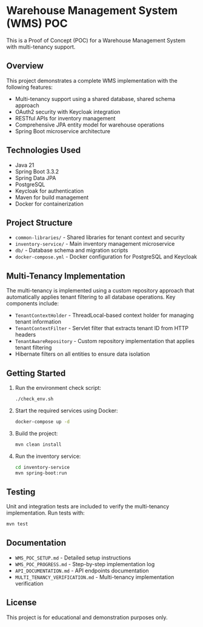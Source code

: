 # Warehouse Management System (WMS) POC

This is a Proof of Concept (POC) for a Warehouse Management System with multi-tenancy support.

## Overview

This project demonstrates a complete WMS implementation with the following features:

- Multi-tenancy support using a shared database, shared schema approach
- OAuth2 security with Keycloak integration
- RESTful APIs for inventory management
- Comprehensive JPA entity model for warehouse operations
- Spring Boot microservice architecture

## Technologies Used

- Java 21
- Spring Boot 3.3.2
- Spring Data JPA
- PostgreSQL
- Keycloak for authentication
- Maven for build management
- Docker for containerization

## Project Structure

- `common-libraries/` - Shared libraries for tenant context and security
- `inventory-service/` - Main inventory management microservice
- `db/` - Database schema and migration scripts
- `docker-compose.yml` - Docker configuration for PostgreSQL and Keycloak

## Multi-Tenancy Implementation

The multi-tenancy is implemented using a custom repository approach that automatically applies tenant filtering to all database operations. Key components include:

- `TenantContextHolder` - ThreadLocal-based context holder for managing tenant information
- `TenantContextFilter` - Servlet filter that extracts tenant ID from HTTP headers
- `TenantAwareRepository` - Custom repository implementation that applies tenant filtering
- Hibernate filters on all entities to ensure data isolation

## Getting Started

1. Run the environment check script:
   ```bash
   ./check_env.sh
   ```

2. Start the required services using Docker:
   ```bash
   docker-compose up -d
   ```

3. Build the project:
   ```bash
   mvn clean install
   ```

4. Run the inventory service:
   ```bash
   cd inventory-service
   mvn spring-boot:run
   ```

## Testing

Unit and integration tests are included to verify the multi-tenancy implementation. Run tests with:
```bash
mvn test
```

## Documentation

- `WMS_POC_SETUP.md` - Detailed setup instructions
- `WMS_POC_PROGRESS.md` - Step-by-step implementation log
- `API_DOCUMENTATION.md` - API endpoints documentation
- `MULTI_TENANCY_VERIFICATION.md` - Multi-tenancy implementation verification

## License

This project is for educational and demonstration purposes only.